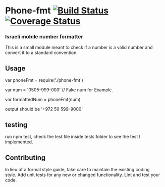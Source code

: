 # Phone-fmt [![Build Status](https://travis-ci.org/borispov/phone-fmt.svg?branch=master)](https://travis-ci.org/borispov/phone-fmt) [![Coverage Status](https://coveralls.io/repos/github/borispov/phone-fmt/badge.svg)](https://coveralls.io/github/borispov/phone-fmt)
### Israeli mobile number formatter

This is a small module meant to check if a number is a valid number and convert it to a standard convention.

## Usage

var phoneFmt = require('./phone-fmt')

var num = '0505-999-000' // Fake num for Example. 

var formattedNum = phoneFmt(num)

output should be '+972 50 599-9000'

## testing 

run npm test, check the test file inside tests folder to see the test I implemented. 

## Contributing

In lieu of a formal style guide, take care to maintain the existing coding style. Add unit tests for any new or changed functionality. Lint and test your code.

